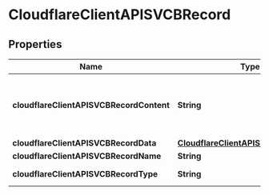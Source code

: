 # CloudflareClientAPISVCBRecord

## Properties
Name | Type | Description | Notes
------------ | ------------- | ------------- | -------------
**cloudflareClientAPISVCBRecordContent** | **String** | Formatted SVCB content. See &#x27;data&#x27; to set SVCB properties. |  [optional]
**cloudflareClientAPISVCBRecordData** | [**CloudflareClientAPISVCBRecordData**](CloudflareClientAPISVCBRecordData.md) |  | 
**cloudflareClientAPISVCBRecordName** | **String** |  | 
**cloudflareClientAPISVCBRecordType** | **String** | Record type. | 

